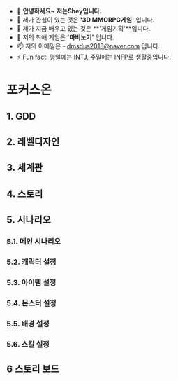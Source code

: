 - 👋 **안녕하세요~ 저는Shey입니다.**
- 👀 제가 관심이 있는 것은 **'3D MMORPG게임'** 입니다.
- 🌱 제가 지금 배우고 있는 것은 **'게임기획'**입니다.
- 💞️ 저의 최애 게임은 **'마비노기'** 입니다.
- 📫 저의 이메일은 - dmsdus2018@naver.com 입니다.
- ⚡ Fun fact: 평일에는 INTJ, 주말에는 INFP로 생활중입니다.
# 포커스온
## 1. GDD
## 2. 레벨디자인
## 3. 세계관
## 4. 스토리
## 5. 시나리오
### 5.1. 메인 시나리오
### 5.2. 캐릭터 설정
### 5.3. 아이템 설정
### 5.4. 몬스터 설정
### 5.5. 배경 설정
### 5.6. 스킬 설정
## 6 스토리 보드
